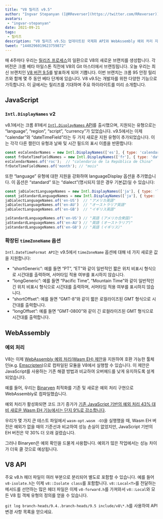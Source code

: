 ```yaml
---
title: "V8 릴리즈 v9.5"
author: "Ingvar Stepanyan ([@RReverser](https://twitter.com/RReverser))"
avatars:
 - "ingvar-stepanyan"
date: 2021-09-21
tags:
 - 릴리즈
description: "V8 릴리즈 v9.5는 업데이트된 국제화 API와 WebAssembly 예외 처리 지원을 제공합니다."
tweet: "1440296019623759872"
---
```

매 4주마다 우리는 [릴리즈 프로세스](https://v8.dev/docs/release-process)의 일환으로 V8의 새로운 브랜치를 생성합니다. 각 버전은 크롬 베타 마일스톤 직전에 V8의 Git 마스터에서 브랜칭됩니다. 오늘 우리는 최신 브랜치인 [V8 버전 9.5](https://chromium.googlesource.com/v8/v8.git/+log/branch-heads/9.5)를 발표하게 되어 기쁩니다. 이번 브랜치는 크롬 95 안정 릴리즈와 함께 몇 주 동안 베타 단계에 있습니다. V8 v9.5는 개발자를 위한 다양한 기능으로 가득합니다. 이 글에서는 릴리즈를 기대하며 주요 하이라이트를 미리 소개합니다.

<!--truncate-->
## JavaScript

### `Intl.DisplayNames` v2

v8.1에서는 크롬 81에서 [`Intl.DisplayNames` API](https://v8.dev/features/intl-displaynames)를 출시했으며, 지원되는 유형으로는 “language”, “region”, “script”, “currency”가 있었습니다. v9.5에서는 이제 “calendar”와 “dateTimeField”라는 두 가지 새로운 지원 유형이 추가되었습니다. 이는 각각 다른 캘린더 유형과 날짜 및 시간 필드의 표시 이름을 반환합니다:

```js
const esCalendarNames = new Intl.DisplayNames(['es'], { type: 'calendar' });
const frDateTimeFieldNames = new Intl.DisplayNames(['fr'], { type: 'dateTimeField' });
esCalendarNames.of('roc');  // "calendario de la República de China"
frDateTimeFieldNames.of('month'); // "mois"
```

또한 “language” 유형에 대한 지원을 강화하여 languageDisplay 옵션을 추가했습니다. 이 옵션은 “standard” 또는 “dialect”(명시되지 않은 경우 기본값)일 수 있습니다:

```js
const jaDialectLanguageNames = new Intl.DisplayNames(['ja'], { type: 'language' });
const jaStandardLanguageNames = new Intl.DisplayNames(['ja'], { type: 'language' , languageDisplay: 'standard'});
jaDialectLanguageNames.of('en-US')  // "アメリカ英語"
jaDialectLanguageNames.of('en-AU')  // "オーストラリア英語"
jaDialectLanguageNames.of('en-GB')  // "イギリス英語"

jaStandardLanguageNames.of('en-US') // "英語 (アメリカ合衆国)"
jaStandardLanguageNames.of('en-AU') // "英語 (オーストラリア)"
jaStandardLanguageNames.of('en-GB') // "英語 (イギリス)"
```

### 확장된 `timeZoneName` 옵션

`Intl.DateTimeFormat API`는 v9.5에서 `timeZoneName` 옵션에 대해 네 가지 새로운 값을 지원합니다:

- “shortGeneric”: 예를 들면 “PT”, “ET”와 같이 일반적인 짧은 위치 비표시 형식으로 시간대를 출력하며, 서머타임 적용 여부를 표시하지 않습니다.
- “longGeneric”: 예를 들면 “Pacific Time”, “Mountain Time”와 같이 일반적인 긴 위치 비표시 형식으로 시간대를 출력하며, 서머타임 적용 여부를 표시하지 않습니다.
- “shortOffset”: 예를 들면 “GMT-8”와 같이 짧은 로컬라이즈된 GMT 형식으로 시간대를 출력합니다.
- “longOffset”: 예를 들면 “GMT-0800”와 같이 긴 로컬라이즈된 GMT 형식으로 시간대를 출력합니다.

## WebAssembly

### 예외 처리

V8는 이제 [WebAssembly 예외 처리(Wasm EH) 제안](https://github.com/WebAssembly/exception-handling/blob/master/proposals/exception-handling/Exceptions.md)을 지원하여 호환 가능한 툴체인(e.g. [Emscripten](https://emscripten.org/docs/porting/exceptions.html))으로 컴파일된 모듈을 V8에서 실행할 수 있습니다. 이 제안은 JavaScript를 사용하는 기존 해결 방법과 비교하여 오버헤드를 낮게 유지하도록 설계되었습니다.

예를 들어, 우리는 [Binaryen](https://github.com/WebAssembly/binaryen/) 최적화를 기존 및 새로운 예외 처리 구현으로 WebAssembly로 컴파일했습니다.

예외 처리가 활성화되면 코드 크기 증가가 [기존 JavaScript 기반의 예외 처리 43% 대비 새로운 Wasm EH 기능에서는 단지 9%로 감소합니다](https://github.com/WebAssembly/exception-handling/issues/20#issuecomment-919716209).

우리가 몇 가지 큰 테스트 파일에서 `wasm-opt.wasm -O3`을 실행했을 때, Wasm EH 버전은 예외가 없을 때의 기준선과 비교하여 성능 손실이 없었지만, JavaScript 기반의 EH 버전은 약 30% 더 오래 걸렸습니다.

그러나 Binaryen은 예외 확인을 드물게 사용합니다. 예외가 많은 작업에서는 성능 차이가 더욱 클 것으로 예상됩니다.

## V8 API

주요 v8.h 헤더 파일이 여러 부분으로 분리되어 별도로 포함할 수 있습니다. 예를 들어 `v8-isolate.h`는 이제 `v8::Isolate class`를 포함합니다. `v8::Local<T>`를 전달하는 메서드를 선언하는 많은 헤더 파일은 이제 `v8-forward.h`를 가져와서 `v8::Local`와 모든 V8 힙 객체 유형의 정의를 얻을 수 있습니다.

`git log branch-heads/9.4..branch-heads/9.5 include/v8\*.h`를 사용하여 API 변경 사항 목록을 얻으세요.
